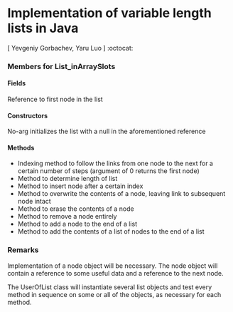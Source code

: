 # Implementation of variable length lists in Java

[ Yevgeniy Gorbachev, Yaru Luo ] :octocat:

### Members for List_inArraySlots
#### Fields
Reference to first node in the list

#### Constructors
No-arg initializes the list with a null in the aforementioned reference

#### Methods 
- Indexing method to follow the links from one node to the next for a certain number of steps (argument of 0 returns the first node)
- Method to determine length of list
- Method to insert node after a certain index
- Method to overwrite the contents of a node, leaving link to subsequent node intact
- Method to erase the contents of a node
- Method to remove a node entirely
- Method to add a node to the end of a list
- Method to add the contents of a list of nodes to the end of a list

### Remarks
Implementation of a node object will be necessary. The node object will contain a reference to some useful data and a reference to the next node.

The UserOfList class will instantiate several list objects and test every method in sequence on some or all of the objects, as necessary for each method.

